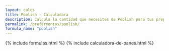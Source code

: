 ```yaml
---
layout: calcs
title: Poolish - Calculadora
description: Calcula la cantidad que necesites de Poolish para tus preparaciones.
permalink: /prefermentos/poolish/
formula_name: "poolish"
---
```


{% include formulas.html %}
{% include calculadora-de-panes.html %}